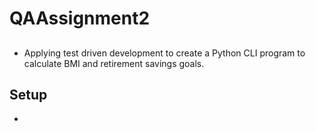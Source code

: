 # QAAssignment2

## 
* Applying test driven development to create a Python CLI program to calculate BMI and retirement savings goals.  

## Setup
* 
